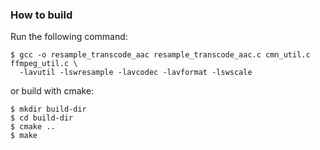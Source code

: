 ### How to build

Run the following command:
```shell
$ gcc -o resample_transcode_aac resample_transcode_aac.c cmn_util.c ffmpeg_util.c \
  -lavutil -lswresample -lavcodec -lavformat -lswscale
```

or build with cmake:
```shell
$ mkdir build-dir
$ cd build-dir
$ cmake ..
$ make
```
